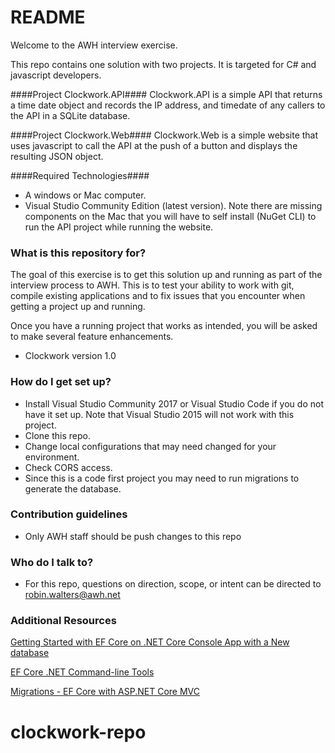 # README #

Welcome to the AWH interview exercise.

This repo contains one solution with two projects.  It is targeted for C# and javascript developers.

####Project Clockwork.API####
Clockwork.API is a simple API that returns a time date object and records the IP address, and timedate of any callers to the API in a SQLite database.

####Project Clockwork.Web####
Clockwork.Web is a simple website that uses javascript to call the API at the push of a button and displays the resulting JSON object.

####Required Technologies####
* A windows or Mac computer.
* Visual Studio Community Edition (latest version).  Note there are missing components on the Mac that you will have to self install (NuGet CLI) to run the API project while running the website.

### What is this repository for? ###
The goal of this exercise is to get this solution up and running as part of the interview process to AWH.  This is to test your ability to work with git, compile existing applications and to fix issues that you encounter when getting a project up and running.

Once you have a running project that works as intended, you will be asked to make several feature enhancements.

* Clockwork version 1.0

### How do I get set up? ###

* Install Visual Studio Community 2017 or Visual Studio Code if you do not have it set up.  Note that Visual Studio 2015 will not work with this project.
* Clone this repo.
* Change local configurations that may need changed for your environment.
* Check CORS access.
* Since this is a code first project you may need to run migrations to generate the database.


### Contribution guidelines ###

* Only AWH staff should be push changes to this repo

### Who do I talk to? ###

* For this repo, questions on direction, scope, or intent can be directed to robin.walters@awh.net

### Additional Resources ###
[Getting Started with EF Core on .NET Core Console App with a New database](https://docs.microsoft.com/en-us/ef/core/get-started/netcore/new-db-sqlite)

[EF Core .NET Command-line Tools](https://docs.microsoft.com/en-us/ef/core/miscellaneous/cli/dotnet)

[Migrations - EF Core with ASP.NET Core MVC](https://docs.microsoft.com/en-us/aspnet/core/data/ef-mvc/migrations#introduction-to-migrations)
# clockwork-repo

